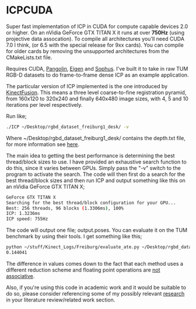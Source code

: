 # ICPCUDA
Super fast implementation of ICP in CUDA for compute capable devices 2.0 or higher. On an nVidia GeForce GTX TITAN X it runs at over __750Hz__ (using projective data assocation). To compile all architectures you'll need CUDA 7.0 I think, (or 6.5 with the special release for 9xx cards). You can compile for older cards by removing the unsupported architectures from the CMakeLists.txt file. 

Requires CUDA, [Pangolin](https://github.com/stevenlovegrove/Pangolin), [Eigen](https://github.com/stevenlovegrove/eigen) and [Sophus](https://github.com/stevenlovegrove/Sophus). I've built it to take in raw TUM RGB-D datasets to do frame-to-frame dense ICP as an example application.

The particular version of ICP implemented is the one introduced by [KinectFusion](http://homes.cs.washington.edu/~newcombe/papers/newcombe_etal_ismar2011.pdf). This means a three level coarse-to-fine registration pyramid, from 160x120 to 320x240 and finally 640x480 image sizes, with 4, 5 and 10 iterations per level respectively. 

Run like;

```bash
./ICP ~/Desktop/rgbd_dataset_freiburg1_desk/ -v
```

Where ~/Desktop/rgbd\_dataset\_freiburg1\_desk/ contains the depth.txt file, for more information see [here](http://vision.in.tum.de/data/datasets/rgbd-dataset).

The main idea to getting the best performance is determining the best thread/block sizes to use. I have provided an exhaustive search function to do this, since it varies between GPUs. Simply pass the "-v" switch to the program to activate the search. The code will then first do a search for the best thread/block sizes and then run ICP and output something like this on an nVidia GeForce GTX TITAN X;

```bash
GeForce GTX TITAN X
Searching for the best thread/block configuration for your GPU...
Best: 256 threads, 96 blocks (1.3306ms), 100%
ICP: 1.3236ms
ICP speed: 755Hz
```

The code will output one file; output.poses. You can evaluate it on the TUM benchmark by using their tools. I get something like this;

```bash
python ~/stuff/Kinect_Logs/Freiburg/evaluate_ate.py ~/Desktop/rgbd_dataset_freiburg1_desk/groundtruth.txt output.poses 
0.144041
```

The difference in values comes down to the fact that each method uses a different reduction scheme and floating point operations are [not associative](https://halshs.archives-ouvertes.fr/hal-00949355v1/document).

Also, if you're using this code in academic work and it would be suitable to do so, please consider referencing some of my possibly relevant [research](http://www.thomaswhelan.ie/#publications) in your literature review/related work section. 
